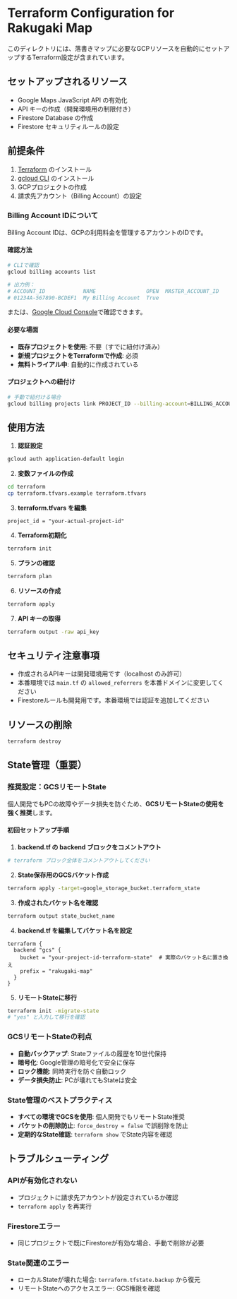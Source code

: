 # Terraform Configuration for Rakugaki Map

このディレクトリには、落書きマップに必要なGCPリソースを自動的にセットアップするTerraform設定が含まれています。

## セットアップされるリソース

- Google Maps JavaScript API の有効化
- API キーの作成（開発環境用の制限付き）
- Firestore Database の作成
- Firestore セキュリティルールの設定

## 前提条件

1. [Terraform](https://www.terraform.io/downloads) のインストール
2. [gcloud CLI](https://cloud.google.com/sdk/docs/install) のインストール
3. GCPプロジェクトの作成
4. 請求先アカウント（Billing Account）の設定

### Billing Account IDについて

Billing Account IDは、GCPの利用料金を管理するアカウントのIDです。

#### 確認方法
```bash
# CLIで確認
gcloud billing accounts list

# 出力例：
# ACCOUNT_ID            NAME                OPEN  MASTER_ACCOUNT_ID
# 01234A-567890-BCDEF1  My Billing Account  True
```

または、[Google Cloud Console](https://console.cloud.google.com/billing)で確認できます。

#### 必要な場面
- **既存プロジェクトを使用**: 不要（すでに紐付け済み）
- **新規プロジェクトをTerraformで作成**: 必須
- **無料トライアル中**: 自動的に作成されている

#### プロジェクトへの紐付け
```bash
# 手動で紐付ける場合
gcloud billing projects link PROJECT_ID --billing-account=BILLING_ACCOUNT_ID
```

## 使用方法

1. **認証設定**
```bash
gcloud auth application-default login
```

2. **変数ファイルの作成**
```bash
cd terraform
cp terraform.tfvars.example terraform.tfvars
```

3. **terraform.tfvars を編集**
```hcl
project_id = "your-actual-project-id"
```

4. **Terraform初期化**
```bash
terraform init
```

5. **プランの確認**
```bash
terraform plan
```

6. **リソースの作成**
```bash
terraform apply
```

7. **API キーの取得**
```bash
terraform output -raw api_key
```

## セキュリティ注意事項

- 作成されるAPIキーは開発環境用です（localhost のみ許可）
- 本番環境では `main.tf` の `allowed_referrers` を本番ドメインに変更してください
- Firestoreルールも開発用です。本番環境では認証を追加してください

## リソースの削除

```bash
terraform destroy
```

## State管理（重要）

### 推奨設定：GCSリモートState

個人開発でもPCの故障やデータ損失を防ぐため、**GCSリモートStateの使用を強く推奨**します。

#### 初回セットアップ手順

1. **backend.tf の backend ブロックをコメントアウト**
```bash
# terraform ブロック全体をコメントアウトしてください
```

2. **State保存用のGCSバケット作成**
```bash
terraform apply -target=google_storage_bucket.terraform_state
```

3. **作成されたバケット名を確認**
```bash
terraform output state_bucket_name
```

4. **backend.tf を編集してバケット名を設定**
```hcl
terraform {
  backend "gcs" {
    bucket = "your-project-id-terraform-state"  # 実際のバケット名に置き換え
    prefix = "rakugaki-map"
  }
}
```

5. **リモートStateに移行**
```bash
terraform init -migrate-state
# "yes" と入力して移行を確認
```

### GCSリモートStateの利点
- **自動バックアップ**: Stateファイルの履歴を10世代保持
- **暗号化**: Google管理の暗号化で安全に保存
- **ロック機能**: 同時実行を防ぐ自動ロック
- **データ損失防止**: PCが壊れてもStateは安全

### State管理のベストプラクティス
- **すべての環境でGCSを使用**: 個人開発でもリモートState推奨
- **バケットの削除防止**: `force_destroy = false` で誤削除を防止
- **定期的なState確認**: `terraform show` でState内容を確認

## トラブルシューティング

### APIが有効化されない
- プロジェクトに請求先アカウントが設定されているか確認
- `terraform apply` を再実行

### Firestoreエラー
- 同じプロジェクトで既にFirestoreが有効な場合、手動で削除が必要

### State関連のエラー
- ローカルStateが壊れた場合: `terraform.tfstate.backup` から復元
- リモートStateへのアクセスエラー: GCS権限を確認